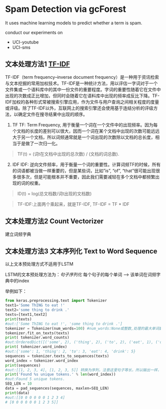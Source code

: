 # Spam Detection via gcForest

It uses machine learning models to predict whether a term is spam. 


<!-- 推特Spam用户检测
```
http://homepages.dcc.ufmg.br/~fabricio/spammerscollection.html

@inproceedings{benevenuto@ceas10,

   author = {Fabr\'{\i}cio Benevenuto and Gabriel Magno and Tiago Rodrigues  and Virg\'{\i}lio Almeida},

   title = {Detecting spammers on Twitter},

   booktitle = {Proceedings of the 7th Annual Collaboration, Electronic messaging, Anti-Abuse and Spam Conference (CEAS)},

   year = {2010},

   location = {Redmond, USA}

}
```

 CMU-15688-Project: Twitter Spam Classification: http://www.datasciencecourse.org/

https://nbviewer.jupyter.org/github/sathwikcm/CMU-15688-Project/blob/master/Twitter%20Spam%20Classification%20Notebook.ipynb

sms 检测：
https://www.kaggle.com/uciml/sms-spam-collection-dataset/kernels -->

conduct our experiments on

- UCI-youtube
- UCI-sms

## 文本处理方法1 [TF-IDF](https://www.cnblogs.com/nxf-rabbit75/p/9353212.html)

TF-IDF（term frequency–inverse document frequency）是一种用于资讯检索与文本挖掘的常用加权技术。TF-IDF是一种统计方法，用以评估一字词对于一个文件集或一个语料库中的其中一份文件的重要程度。字词的重要性随着它在文件中出现的次数成正比增加，但同时会随着它在语料库中出现的频率成反比下降。TF-IDF加权的各种形式常被搜索引擎应用，作为文件与用户查询之间相关程度的度量或评级。除了TF-IDF以外，互联网上的搜索引擎还会使用基于连结分析的评级方法，以确定文件在搜寻结果中出现的顺序。
1. TF
TF: Term Frequency, 用于衡量一个词在一个文件中的出现频率。因为每个文档的长度的差别可以很大，因而一个词在某个文档中出现的次数可能远远大于另一个文档，所以词频通常就是一个词出现的次数除以文档的总长度，相当于是做了一次归一化。
> TF(t) = (词t在文档中出现的总次数) / (文档的词总数).
2. IDF
IDF: 逆向文件频率，用于衡量一个词的重要性。计算词频TF的时候，所有的词语都被当做一样重要的，但是某些词，比如”is”, “of”, “that”很可能出现很多很多次，但是可能根本并不重要，因此我们需要减轻在多个文档中都频繁出现的词的权重。 
> ID(t) = log(总文档数/词t出现的文档数)

> TF-IDF:上面两个乘起来，就是TF-IDF, TF-IDF = TF * IDF


## 文本处理方法2 Count Vectorizer
建立词频字典


## 文本处理方法3 文本序列化 Text to Word Sequence
以上文本预处理方式不适用于LSTM

LSTM的文本预处理方法为：*句子序列化*
每个句子的每个单词 ——> 该单词在词频字典中的index

举例如下：
```python
from keras.preprocessing.text import Tokenizer
text1='Some ThING to eat !'
text2='some thing to drink .'
texts=[text1,text2]
print(texts)
#out:['Some ThING to eat !', 'some thing to drink .']
tokenizer = Tokenizer(num_words=100) #num_words:None或整数,处理的最大单词数量。少于此数的单词丢掉
tokenizer.fit_on_texts(texts)
print( tokenizer.word_counts) 
#out:OrderedDict([('some', 2), ('thing', 2), ('to', 2), ('eat', 1), ('drink', 1)])
print( tokenizer.word_index) 
#out:{'some': 1, 'thing': 2, 'to': 3, 'eat': 4, 'drink': 5}
sequences = tokenizer.texts_to_sequences(texts)
word_index = tokenizer.word_index
print(sequences)
#out:[[1, 2, 3, 4], [1, 2, 3, 5]] 转换为序列，注意这里句子等长，所以输出一样，但是不等长句子输出的长度是不一样的
print('Found %s unique tokens.' % len(word_index))
#out:Found 5 unique tokens.
SEQ_LEN = 10
data = pad_sequences(sequences, maxlen=SEQ_LEN)
print(data)
#out:[[0 0 0 0 0 0 1 2 3 4]
# [0 0 0 0 0 0 1 2 3 5]]
```